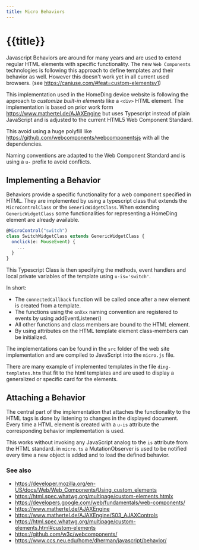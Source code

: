 ```yaml
---
title: Micro Behaviors
---
```


# {{title}}

Javascript Behaviors are around for many years and are used to extend regular HTML elements with specific functionality. The new `Web Components` technologies is following this approach to define templates and their behavior as well. However this doesn't work yet in all current used browsers. (see <https://caniuse.com/#feat=custom-elementsv1>)

This implementation used in the HomeDing device website is following the approach to *customize built-in elements* like a `<div>` HTML element. The implementation is based on prior work form <https://www.mathertel.de/AJAXEngine> but uses Typescript instead of plain JavaScript and is adjusted to the current HTML5 Web Component Standard.

This avoid using a huge polyfill like <https://github.com/webcomponents/webcomponentsjs> with all the dependencies.

Naming conventions are adapted to the Web Component Standard and is using a `u-` prefix to avoid conflicts.

## Implementing a Behavior

Behaviors provide a specific functionality for a web component specified in HTML. They are implemented by using a typescript class
that extends the `MicroControlClass` or the `GenericWidgetClass`. When extending `GenericWidgetClass` some functionalities for representing a HomeDing element are already available.

``` typescript
@MicroControl("switch")
class SwitchWidgetClass extends GenericWidgetClass {
  onclick(e: MouseEvent) {
    ...
  }
}
```

This Typescript Class is then specifying the methods, event handlers and local private variables of the template using `u-is='switch'`.

In short: 

* The `connectedCallback` function will be called once after a new element is created from a template.
* The functions using the `onXxx` naming convention are registered to events by using addEventListener()
* All other functions and class members are bound to the HTML element.
* By using attributes on the HTML template element class-members can be initialized.   

The implementations can be found in the `src` folder of the web site implementation and are compiled to JavaScript into the `micro.js` file.

There are many example of implemented templates in the file `ding-templates.htm` that fit to the html templates and are used to display a generalized or specific card for the elements.


## Attaching a Behavior

The central part of the implementation that attaches the functionality to the HTML tags is done by listening to changes in the displayed document. Every time a HTML element is created with a `u-is` attribute the corresponding behavior implementation 
is used.

This works without invoking any JavaScript analog to the `is` attribute from the HTML standard. in `micro.ts` a MutationObserver is used to be notified every time a new object is added and to load the defined behavior. 

### See also

* <https://developer.mozilla.org/en-US/docs/Web/Web_Components/Using_custom_elements>
* <https://html.spec.whatwg.org/multipage/custom-elements.htmlx>
* <https://developers.google.com/web/fundamentals/web-components/>
* <https://www.mathertel.de/AJAXEngine>
* <https://www.mathertel.de/AJAXEngine/S03_AJAXControls>
* <https://html.spec.whatwg.org/multipage/custom-elements.html#custom-elements>
* <https://github.com/w3c/webcomponents/>
* <https://www.ccs.neu.edu/home/dherman/javascript/behavior/>
